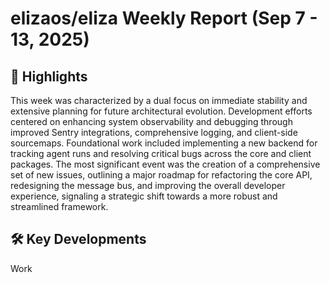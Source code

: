 # elizaos/eliza Weekly Report (Sep 7 - 13, 2025)

## 🚀 Highlights
This week was characterized by a dual focus on immediate stability and extensive planning for future architectural evolution. Development efforts centered on enhancing system observability and debugging through improved Sentry integrations, comprehensive logging, and client-side sourcemaps. Foundational work included implementing a new backend for tracking agent runs and resolving critical bugs across the core and client packages. The most significant event was the creation of a comprehensive set of new issues, outlining a major roadmap for refactoring the core API, redesigning the message bus, and improving the overall developer experience, signaling a strategic shift towards a more robust and streamlined framework.

## 🛠️ Key Developments
Work